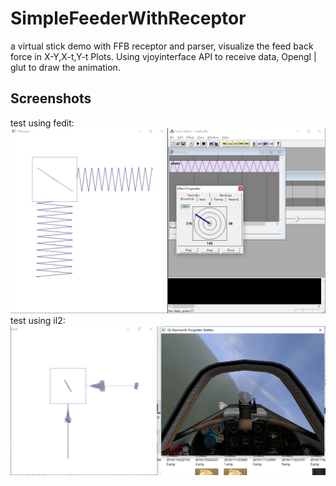 # SimpleFeederWithReceptor
a virtual stick demo with FFB receptor and parser, visualize the feed back force in X-Y,X-t,Y-t Plots. Using vjoyinterface API to receive data, Opengl | glut to draw the animation.
## Screenshots
test using fedit:
![fedit.png](https://github.com/beantowel/FFBMK1/raw/master/SimpleFeederWithReceptor/Screenshots/fedit.png)
test using il2:
![il2game.png](https://github.com/beantowel/FFBMK1/raw/master/SimpleFeederWithReceptor/Screenshots/game.png)